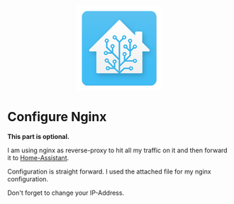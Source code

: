 <p align="center">
  <img src="img/hass.png"> </image>
</p>


# Configure Nginx

**This part is optional.**

I am using nginx as reverse-proxy to hit all my traffic on it and then forward it to [Home-Assistant](https://www.home-assistant.io/).

Configuration is straight forward. I used the attached file for my nginx configuration.

Don't forget to change your IP-Address.